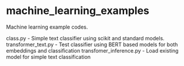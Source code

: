 # machine_learning_examples

Machine learning example codes.

class.py - Simple text classifier using scikit and standard models.
transformer_text.py - Test classifier using BERT based models for both embeddings and classification
transfomer_inference.py - Load existing model for simple text classification

 
